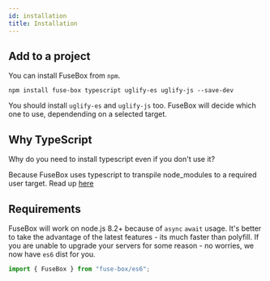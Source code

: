 ```yaml
---
id: installation
title: Installation
---
```


## Add to a project

You can install FuseBox from `npm`.

```
npm install fuse-box typescript uglify-es uglify-js --save-dev
```

You should install `uglify-es` and `uglify-js` too. FuseBox will decide which
one to use, dependending on a selected target.

## Why TypeScript

Why do you need to install typescript even if you don't use it?

Because FuseBox uses typescript to transpile node_modules to a required user
target. Read up [here](./setup#choosing-correct-target)

## Requirements

FuseBox will work on node.js 8.2+ because of `async` `await` usage. It's better
to take the advantage of the latest features - its much faster than polyfill. If
you are unable to upgrade your servers for some reason - no worries, we now have
`es6` dist for you.

```js
import { FuseBox } from "fuse-box/es6";
```
